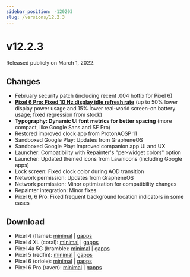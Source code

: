 ```yaml
---
sidebar_position: -120203
slug: /versions/12.2.3
---
```


# v12.2.3

Released publicly on March 1, 2022.

## Changes

- February security patch (including recent .004 hotfix for Pixel 6)
- [**Pixel 6 Pro: Fixed 10 Hz display idle refresh rate**](https://twitter.com/kdrag0n/status/1498870938451922946) (up to 50% lower display power usage and 15% lower real-world screen-on battery usage; fixed regression from stock)
- **Typography: Dynamic UI font metrics for better spacing** (more compact, like Google Sans and SF Pro)
- Restored improved clock app from ProtonAOSP 11
- Sandboxed Google Play: Updates from GrapheneOS
- Sandboxed Google Play: Improved companion app UI and UX
- Launcher: Compatibility with Repainter's "per-widget colors" option
- Launcher: Updated themed icons from Lawnicons (including Google apps)
- Lock screen: Fixed clock color during AOD transition
- Network permission: Updates from GrapheneOS
- Network permission: Minor optimization for compatibility changes
- Repainter integration: Minor fixes
- Pixel 6, 6 Pro: Fixed frequent background location indicators in some cases

## Download

- Pixel 4 (flame): [minimal](https://github.com/ProtonAOSP/android_device_google_coral/releases/download/v12.2.3/proton-aosp_flame-factory_12.2.3.zip) | [gapps](https://github.com/ProtonAOSP/android_device_google_coral/releases/download/v12.2.3/proton-aosp_flame-factory_12.2.3-gapps.zip)
- Pixel 4 XL (coral): [minimal](https://github.com/ProtonAOSP/android_device_google_coral/releases/download/v12.2.3/proton-aosp_coral-factory_12.2.3.zip) | [gapps](https://github.com/ProtonAOSP/android_device_google_coral/releases/download/v12.2.3/proton-aosp_coral-factory_12.2.3-gapps.zip)
- Pixel 4a 5G (bramble): [minimal](https://github.com/ProtonAOSP/android_device_google_redbull/releases/download/v12.2.3/proton-aosp_bramble-factory_12.2.3.zip) | [gapps](https://github.com/ProtonAOSP/android_device_google_redbull/releases/download/v12.2.3/proton-aosp_bramble-factory_12.2.3-gapps.zip)
- Pixel 5 (redfin): [minimal](https://github.com/ProtonAOSP/android_device_google_redbull/releases/download/v12.2.3/proton-aosp_redfin-factory_12.2.3.zip) | [gapps](https://github.com/ProtonAOSP/android_device_google_redbull/releases/download/v12.2.3/proton-aosp_redfin-factory_12.2.3-gapps.zip)
- Pixel 6 (oriole): [minimal](https://github.com/ProtonAOSP/android_device_google_raviole/releases/download/v12.2.3/proton-aosp_oriole-factory_12.2.3.zip) | [gapps](https://github.com/ProtonAOSP/android_device_google_raviole/releases/download/v12.2.3/proton-aosp_oriole-factory_12.2.3-gapps.zip)
- Pixel 6 Pro (raven): [minimal](https://github.com/ProtonAOSP/android_device_google_raviole/releases/download/v12.2.3/proton-aosp_raven-factory_12.2.3.zip) | [gapps](https://github.com/ProtonAOSP/android_device_google_raviole/releases/download/v12.2.3/proton-aosp_raven-factory_12.2.3-gapps.zip)
